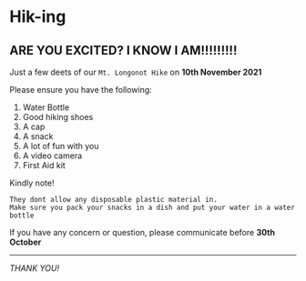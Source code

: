 # Hik-ing
## ARE YOU EXCITED? I KNOW I AM!!!!!!!!!
Just a few deets of our `Mt. Longonot Hike` on **10th November 2021**

Please ensure you have the following:
1. Water Bottle
2. Good hiking shoes
3. A cap
4. A snack
5. A lot of fun with you
6. A video camera
7. First Aid kit



Kindly note!

    They dont allow any disposable plastic material in.
    Make sure you pack your snacks in a dish and put your water in a water bottle

If you have any concern or question, please communicate before **30th October**

***
*THANK YOU!*
